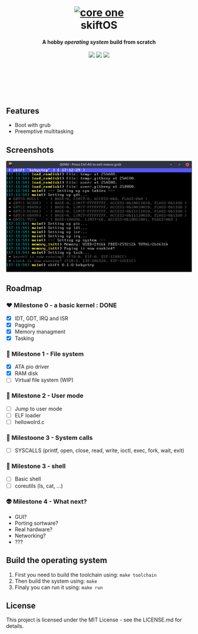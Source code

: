 <br><br><br><br><br>
<h1 align="center">
  <br>
  <a href="https://github.com/NicolasVanBossuyt/core-one"><img src="https://github.com/NicolasVanBossuyt/core-one/raw/master/doc/logo.png?raw=true" alt="core one" width="512"></a>
  <br>
  skift<b>OS</b>
  <br>
</h1>

<h4 align="center">A hobby <i>operating system</i> build from scratch</h4>

<p align="center">
  <img src="https://img.shields.io/github/issues/NicolasVanBossuyt/core-one.svg?style=for-the-badge"> <img src="https://img.shields.io/github/license/NicolasVanBossuyt/core-one.svg?style=for-the-badge"> <img src="https://img.shields.io/github/stars/NicolasVanBossuyt/core-one.svg?style=for-the-badge">
</p>

<br><br><br><br><br>

## Features
 - Boot with grub
 - Preemptive multitasking

## Screenshots
![logo](doc/capture.png)

## Roadmap
### ♥ Milestone 0 - a basic kernel : DONE
 - [X] IDT, GDT, IRQ and ISR
 - [x] Pagging
 - [x] Memory managment
 - [X] Tasking

### 📂 Milestone 1 - File system
 - [X] ATA pio driver
 - [X] RAM disk
 - [ ] Virtual file system (WIP)
 
### 👦 Milestone 2 - User mode
 - [ ] Jump to user mode
 - [ ] ELF loader
 - [ ] hellowolrd.c

### 🤙 Milestoone 3 - System calls
 - [ ] SYSCALLS (printf, open, close, read, write, ioctl, exec, fork, wait, exit)

### 🐚 Milestone 3 - shell
 - [ ] Basic shell
 - [ ] coreutils (ls, cat, ...)

### 👽 Milestone 4 - What next?
 - GUI?
 - Porting sortware?
 - Real hardware?
 - Networking?
 - ???

## Build the operating system
 1. First you need to build the toolchain using: `make toolchain`
 2. Then build the system using: `make`
 3. Finaly you can run it using: `make run`

## License
This project is licensed under the MIT License - see the LICENSE.md for details.
